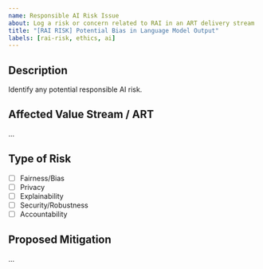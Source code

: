 ```yaml
---
name: Responsible AI Risk Issue
about: Log a risk or concern related to RAI in an ART delivery stream
title: "[RAI RISK] Potential Bias in Language Model Output"
labels: [rai-risk, ethics, ai]
---
```


## Description

Identify any potential responsible AI risk.

## Affected Value Stream / ART

...

## Type of Risk

- [ ] Fairness/Bias
- [ ] Privacy
- [ ] Explainability
- [ ] Security/Robustness
- [ ] Accountability

## Proposed Mitigation

...
